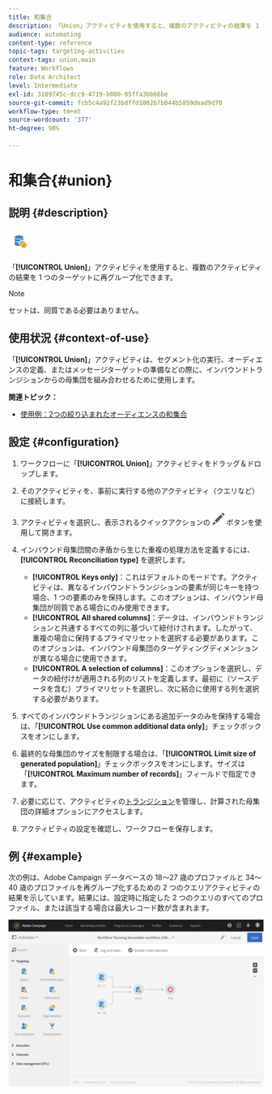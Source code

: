 ```yaml
---
title: 和集合
description: 「Union」アクティビティを使用すると、複数のアクティビティの結果を 1 つのターゲットに再グループ化できます。
audience: automating
content-type: reference
topic-tags: targeting-activities
context-tags: union,main
feature: Workflows
role: Data Architect
level: Intermediate
exl-id: 3189745c-dcc9-4719-b080-85ffa3bb66be
source-git-commit: fcb5c4a92f23bdffd1082b7b044b5859dead9d70
workflow-type: tm+mt
source-wordcount: '377'
ht-degree: 98%

---
```


# 和集合{#union}

## 説明 {#description}

![](assets/union.png)

「**[!UICONTROL Union]**」アクティビティを使用すると、複数のアクティビティの結果を 1 つのターゲットに再グループ化できます。

>[!NOTE]
>
>セットは、同質である必要はありません。

## 使用状況 {#context-of-use}

「**[!UICONTROL Union]**」アクティビティは、セグメント化の実行、オーディエンスの定義、またはメッセージターゲットの準備などの際に、インバウンドトランジションからの母集団を組み合わせるために使用します。

**関連トピック：**

* [使用例：2つの絞り込まれたオーディエンスの和集合](../../automating/using/union-on-two-refined-audiences.md)

## 設定 {#configuration}

1. ワークフローに「**[!UICONTROL Union]**」アクティビティをドラッグ＆ドロップします。
1. そのアクティビティを、事前に実行する他のアクティビティ（クエリなど）に接続します。
1. アクティビティを選択し、表示されるクイックアクションの ![](assets/edit_darkgrey-24px.png) ボタンを使用して開きます。
1. インバウンド母集団間の矛盾から生じた重複の処理方法を定義するには、**[!UICONTROL Reconciliation type]** を選択します。

   * **[!UICONTROL Keys only]**：これはデフォルトのモードです。アクティビティは、異なるインバウンドトランジションの要素が同じキーを持つ場合、1 つの要素のみを保持します。このオプションは、インバウンド母集団が同質である場合にのみ使用できます。
   * **[!UICONTROL All shared columns]**：データは、インバウンドトランジションと共通するすべての列に基づいて紐付けされます。したがって、重複の場合に保持するプライマリセットを選択する必要があります。このオプションは、インバウンド母集団のターゲティングディメンションが異なる場合に使用できます。
   * **[!UICONTROL A selection of columns]**：このオプションを選択し、データの紐付けが適用される列のリストを定義します。最初に（ソースデータを含む）プライマリセットを選択し、次に結合に使用する列を選択する必要があります。

1. すべてのインバウンドトランジションにある追加データのみを保持する場合は、「**[!UICONTROL Use common additional data only]**」チェックボックスをオンにします。
1. 最終的な母集団のサイズを制限する場合は、「**[!UICONTROL Limit size of generated population]**」チェックボックスをオンにします。サイズは「**[!UICONTROL Maximum number of records]**」フィールドで指定できます。
1. 必要に応じて、アクティビティの[トランジション](../../automating/using/activity-properties.md)を管理し、計算された母集団の詳細オプションにアクセスします。
1. アクティビティの設定を確認し、ワークフローを保存します。

## 例 {#example}

次の例は、Adobe Campaign データベースの 18～27 歳のプロファイルと 34～40 歳のプロファイルを再グループ化するための 2 つのクエリアクティビティの結果を示しています。結果には、設定時に指定した 2 つのクエリのすべてのプロファイル、または該当する場合は最大レコード数が含まれます。

![](assets/wkf_union_example.png)

